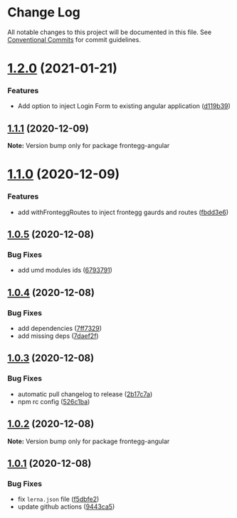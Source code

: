 # Change Log

All notable changes to this project will be documented in this file.
See [Conventional Commits](https://conventionalcommits.org) for commit guidelines.

# [1.2.0](https://github.com/frontegg/frontegg-angular/compare/v1.1.1...v1.2.0) (2021-01-21)


### Features

* Add option to inject Login Form to existing angular application ([d119b39](https://github.com/frontegg/frontegg-angular/commit/d119b39dfa8643e5e7050893d9dc99ba459de54a))





## [1.1.1](https://github.com/frontegg/frontegg-angular/compare/v1.1.0...v1.1.1) (2020-12-09)

**Note:** Version bump only for package frontegg-angular





# [1.1.0](https://github.com/frontegg/frontegg-angular/compare/v1.0.5...v1.1.0) (2020-12-09)


### Features

* add withFronteggRoutes to inject frontegg gaurds and routes ([fbdd3e6](https://github.com/frontegg/frontegg-angular/commit/fbdd3e678aef13b996701259ec4e25ec0a7ad71b))





## [1.0.5](https://github.com/frontegg/frontegg-angular/compare/v1.0.4...v1.0.5) (2020-12-08)


### Bug Fixes

* add umd modules ids ([6793791](https://github.com/frontegg/frontegg-angular/commit/6793791f7a195f7d6719e8c71594a83f6d084e96))





## [1.0.4](https://github.com/frontegg/frontegg-angular/compare/v1.0.3...v1.0.4) (2020-12-08)


### Bug Fixes

* add dependencies ([7ff7329](https://github.com/frontegg/frontegg-angular/commit/7ff73299fa7dbd86a2a15d86247eabc31e5ab7a2))
* add missing deps ([7daef2f](https://github.com/frontegg/frontegg-angular/commit/7daef2f3464b40fe808348f72c7a030811113d41))





## [1.0.3](https://github.com/frontegg/frontegg-angular/compare/v1.0.2...v1.0.3) (2020-12-08)


### Bug Fixes

* automatic pull changelog to release ([2b17c7a](https://github.com/frontegg/frontegg-angular/commit/2b17c7a82be4b8b18984e46d011ff73cb9791fb5))
* npm rc config ([526c1ba](https://github.com/frontegg/frontegg-angular/commit/526c1ba68f3c0184f4d92cf8aa24eb2296ce268c))





## [1.0.2](https://github.com/frontegg/frontegg-angular/compare/v1.0.1...v1.0.2) (2020-12-08)

**Note:** Version bump only for package frontegg-angular





## [1.0.1](https://github.com/frontegg/frontegg-angular/compare/v1.0.0...v1.0.1) (2020-12-08)


### Bug Fixes

* fix `lerna.json` file ([f5dbfe2](https://github.com/frontegg/frontegg-angular/commit/f5dbfe2e1f0d3545a399f1a302fe75e0f356c3c1))
* update github actions ([9443ca5](https://github.com/frontegg/frontegg-angular/commit/9443ca546cc143e831873c9dccad8e875ebaa45d))
